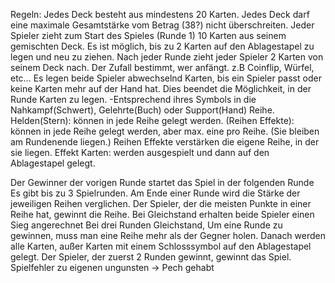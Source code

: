 Regeln:
	Jedes Deck besteht aus mindestens 20 Karten. 
Jedes Deck darf eine maximale Gesamtstärke vom Betrag (38?) nicht überschreiten.
Jeder Spieler zieht zum Start des Spieles (Runde 1) 10 Karten aus seinem gemischten Deck.
		Es ist möglich, bis zu 2 Karten auf den Ablagestapel zu legen und neu zu ziehen. 
	Nach jeder Runde zieht jeder Spieler 2 Karten von seinem Deck nach.
Der Zufall bestimmt, wer anfängt. z.B Coinflip, Würfel, etc…
	Es legen beide Spieler abwechselnd Karten, bis ein Spieler passt oder keine Karten mehr auf der Hand hat.
	Dies beendet die Möglichkeit, in der Runde Karten zu legen.
		-Entsprechend ihres Symbols in die Nahkampf(Schwert), Gelehrte(Buch) oder Support(Hand) Reihe.
			Helden(Stern): können in jede Reihe gelegt werden.
			(Reihen Effekte): können in jede Reihe gelegt werden, aber max. eine pro Reihe.
				(Sie bleiben am Rundenende liegen.)
				Reihen Effekte verstärken die eigene Reihe, in der sie liegen.
			Effekt Karten: werden ausgespielt und dann auf den Ablagestapel gelegt.
	
Der Gewinner der vorigen Runde startet das Spiel in der folgenden Runde
	Es gibt bis zu 3 Spielrunden.
	Am Ende einer Runde wird die Stärke der jeweiligen Reihen verglichen.
		Der Spieler, der die meisten Punkte in einer Reihe hat, gewinnt die Reihe.
		Bei Gleichstand erhalten beide Spieler einen Sieg angerechnet
Bei drei Runden Gleichstand, 
		Um eine Runde zu gewinnen, muss man eine Reihe mehr als der Gegner holen.
	Danach werden alle Karten, außer Karten mit einem Schlosssymbol auf den Ablagestapel gelegt.
	Der Spieler, der zuerst 2 Runden gewinnt, gewinnt das Spiel.
	Spielfehler zu eigenen ungunsten -> Pech gehabt
